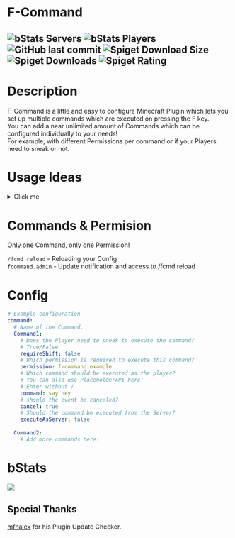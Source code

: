 # F-Command
![bStats Servers](https://img.shields.io/bstats/servers/17738?style=for-the-badge)
![bStats Players](https://img.shields.io/bstats/players/17738?style=for-the-badge)
![GitHub last commit](https://img.shields.io/github/last-commit/Hutch79/F-Command?style=for-the-badge)
![Spiget Download Size](https://img.shields.io/spiget/download-size/108009?style=for-the-badge)
![Spiget Downloads](https://img.shields.io/spiget/downloads/108009?style=for-the-badge)
![Spiget Rating](https://img.shields.io/spiget/rating/108009?style=for-the-badge)  
---
# Description
F-Command is a little and easy to configure Minecraft Plugin which lets you set up multiple commands which are executed on pressing the F key.  
You can add a near unlimited amount of Commands which can be configured individually to your needs!  
For example, with different Permissions per command or if your Players need to sneak or not.

# Usage Ideas
<details>
  <summary>Click me</summary>
  
## Server Menu
You have a menu wher your players can easaly switch servers on your network?  
Make it easaly accasible by pressing shift+F to open the menu!

## Gui based AdminShop
You have a AdminShop in a GUI like EconomyShopGUI?  
Why not open it by pressing F?  
Its much easier then typing in a command!

</details>

# Commands & Permision
Only one Command, only one Permission!

`/fcmd reload` - Reloading your Config  
`fcommand.admin` - Update notification and access to /fcmd reload  

# Config
``` yaml
# Example configuration
command:
  # Name of the Command.
  Command1:
    # Does the Player need to sneak to execute the command?
    # True/False
    requireShift: false
    # Which permission is required to execute this command?
    permission: f-command.example
    # Which command should be executed as the player?
    # You can also use PlaceholderAPI here!
    # Enter without /
    command: say hey
    # should the event be canceled?
    cancel: true
    # Should the command be executed from the Server?
    executeAsServer: false
    
  Command2:
    # Add more commands here!
```

# bStats
[![](https://bstats.org/signatures/bukkit/F-Command.svg)](https://bstats.org/plugin/bukkit/F-Command)

## Special Thanks
[mfnalex](https://github.com/JEFF-Media-GbR/Spigot-UpdateChecker) for his Plugin Update Checker.
